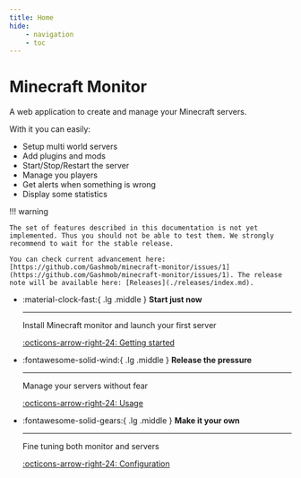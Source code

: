 ```yaml
---
title: Home
hide:
    - navigation
    - toc
---
```

# Minecraft Monitor

A web application to create and manage your Minecraft servers.

With it you can easily:

- Setup multi world servers
- Add plugins and mods
- Start/Stop/Restart the server
- Manage you players
- Get alerts when something is wrong
- Display some statistics

!!! warning

    The set of features described in this documentation is not yet implemented. Thus you should not be able to test them. We strongly recommend to wait for the stable release.

    You can check current advancement here: [https://github.com/Gashmob/minecraft-monitor/issues/1](https://github.com/Gashmob/minecraft-monitor/issues/1). The release note will be available here: [Releases](./releases/index.md).

<div class="grid cards" markdown>

-   :material-clock-fast:{ .lg .middle } __Start just now__

    ---

    Install Minecraft monitor and launch your first server

    [:octicons-arrow-right-24: Getting started](./getting-started/installation.md)

-   :fontawesome-solid-wind:{ .lg .middle } __Release the pressure__

    ---

    Manage your servers without fear

    [:octicons-arrow-right-24: Usage](./usage/server-management/index.md)

-   :fontawesome-solid-gears:{ .lg .middle } __Make it your own__

    ---

    Fine tuning both monitor and servers

    [:octicons-arrow-right-24: Configuration](./configuration/index.md)

</div>
